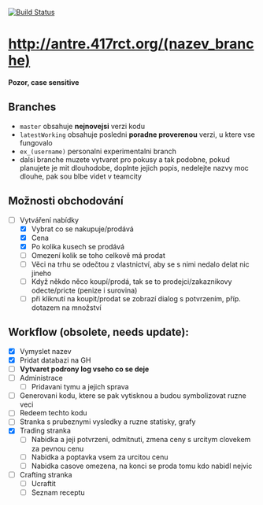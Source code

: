 [![Build Status](https://travis-ci.org/AntreTeam/TheGame.svg?branch=master)](https://travis-ci.org/AntreTeam/TheGame)

# http://antre.417rct.org/(nazev_branche)
**Pozor, case sensitive**

## Branches
* `master` obsahuje **nejnovejsi** verzi kodu
* `latestWorking` obsahuje posledni **poradne proverenou** verzi, u ktere vse fungovalo
* `ex_(username)` personalni experimentalni branch
* dalsi branche muzete vytvaret pro pokusy a tak podobne, pokud planujete je mit dlouhodobe, doplnte jejich popis, nedelejte nazvy moc dlouhe, pak sou blbe videt v teamcity

## Možnosti obchodování
* [ ] Vytváření nabídky
  * [x] Vybrat co se nakupuje/prodává
  * [x] Cena
  * [x] Po kolika kusech se prodává
  * [ ] Omezení kolik se toho celkově má prodat
  * [ ] Věci na trhu se odečtou z vlastnictví, aby se s nimi nedalo delat nic jineho
  * [ ] Když někdo něco koupí/prodá, tak se to prodejci/zakaznikovy odecte/pricte (penize i surovina)
  * [ ] při kliknutí na koupit/prodat se zobrazí dialog s potvrzením, příp. dotazem na množství

## Workflow (obsolete, needs update):
* [x] Vymyslet nazev
* [x] Pridat databazi na GH
* [ ] **Vytvaret podrony log vseho co se deje**
* [ ] Administrace
  * [ ] Pridavani tymu a jejich sprava
* [ ] Generovani kodu, ktere se pak vytisknou a budou symbolizovat ruzne veci
* [ ] Redeem techto kodu
* [ ] Stranka s prubeznymi vysledky a ruzne statisky, grafy
* [x] Trading stranka
  * [ ] Nabidka a jeji potvrzeni, odmitnuti, zmena ceny s urcitym clovekem za pevnou cenu
  * [ ] Nabidka a poptavka vsem za urcitou cenu
  * [ ] Nabidka casove omezena, na konci se proda tomu kdo nabidl nejvic
* [ ] Crafting stranka
  * [ ] Ucraftit
  * [ ] Seznam receptu
